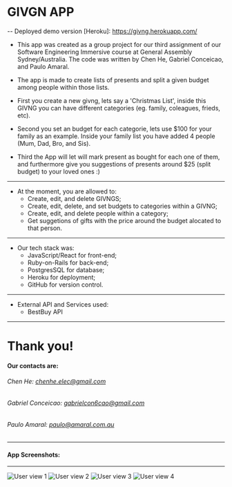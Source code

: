 # GIVGN APP
-- Deployed demo version [Heroku]: https://givng.herokuapp.com/

- This app was created as a group project for our third assignment of our Software Engineering Immersive course at General Assembly Sydney/Australia.
The code was written by Chen He, Gabriel Conceicao, and Paulo Amaral.

- The app is made to create lists of presents and split a given budget among people within those lists.

- First you create a new givng, lets say a 'Christmas List', inside this GIVNG you can have different categories (eg. family, coleagues, frieds, etc).

- Second you set an budget for each categorie, lets use $100 for your family as an example. Inside your family list you have added 4 people (Mum, Dad, Bro, and Sis).

- Third the App will let will mark present as bought for each one of them, and furthermore give you suggestions of presents around $25 (split budget) to your loved ones :)

---
- At the moment, you are allowed to: 
    - Create, edit, and delete GIVNGS;
    - Create, edit, delete, and set budgets to categories within a GIVNG;
    - Create, edit, and delete people within a category;
    - Get suggetions of gifts with the price around the budget alocated to that person.
---
- Our tech stack was: 
    - JavaScript/React for front-end;
    - Ruby-on-Rails for back-end;
    - PostgresSQL for database;
    - Heroku for deployment;
    - GitHub for version control.
---
- External API and Services used:
    -  BestBuy API
***

# Thank you!

#### Our contacts are:
###### Chen He: chenhe.elec@gmail.com
###### Gabriel Conceicao: gabrielcon6cao@gmail.com
###### Paulo Amaral: paulo@amaral.com.au
___

#### App Screenshots:
---

![User view 1](/public/screenshots/user1.png)
![User view 2](/public/screenshots/user2.png)
![User view 3](/public/screenshots/user3.png)
![User view 4](/public/screenshots/user4.png)
